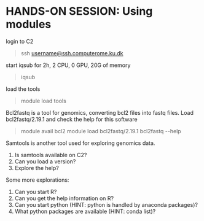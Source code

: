 # HANDS-ON SESSION: Using modules

login to C2

> ssh username@ssh.computerome.ku.dk

start iqsub for 2h, 2 CPU, 0 GPU, 20G of memory

> iqsub

load the tools

> module load tools


Bcl2fastq is a tool for genomics, converting bcl2 files into fastq files.
Load bcl2fastq/2.19.1 and check the help for this software 

> module avail bcl2
> module load bcl2fastq/2.19.1
> bcl2fastq --help

Samtools is another tool used for exploring genomics data. 

1. Is samtools available on C2?
2. Can you load a version?
3. Explore the help?


Some more explorations:
1. Can you start R?
2. Can you get the help information on R? 
3. Can you start python (HINT: python is handled by anaconda packages)?
4. What python packages are available (HINT: conda list)?

